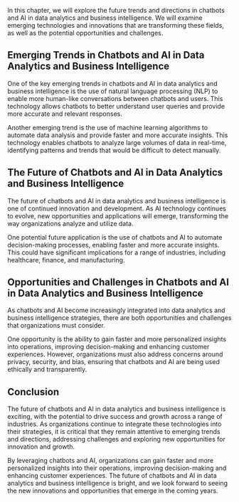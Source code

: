 
In this chapter, we will explore the future trends and directions in chatbots and AI in data analytics and business intelligence. We will examine emerging technologies and innovations that are transforming these fields, as well as the potential opportunities and challenges.

Emerging Trends in Chatbots and AI in Data Analytics and Business Intelligence
------------------------------------------------------------------------------

One of the key emerging trends in chatbots and AI in data analytics and business intelligence is the use of natural language processing (NLP) to enable more human-like conversations between chatbots and users. This technology allows chatbots to better understand user queries and provide more accurate and relevant responses.

Another emerging trend is the use of machine learning algorithms to automate data analysis and provide faster and more accurate insights. This technology enables chatbots to analyze large volumes of data in real-time, identifying patterns and trends that would be difficult to detect manually.

The Future of Chatbots and AI in Data Analytics and Business Intelligence
-------------------------------------------------------------------------

The future of chatbots and AI in data analytics and business intelligence is one of continued innovation and development. As AI technology continues to evolve, new opportunities and applications will emerge, transforming the way organizations analyze and utilize data.

One potential future application is the use of chatbots and AI to automate decision-making processes, enabling faster and more accurate insights. This could have significant implications for a range of industries, including healthcare, finance, and manufacturing.

Opportunities and Challenges in Chatbots and AI in Data Analytics and Business Intelligence
-------------------------------------------------------------------------------------------

As chatbots and AI become increasingly integrated into data analytics and business intelligence strategies, there are both opportunities and challenges that organizations must consider.

One opportunity is the ability to gain faster and more personalized insights into operations, improving decision-making and enhancing customer experiences. However, organizations must also address concerns around privacy, security, and bias, ensuring that chatbots and AI are being used ethically and transparently.

Conclusion
----------

The future of chatbots and AI in data analytics and business intelligence is exciting, with the potential to drive success and growth across a range of industries. As organizations continue to integrate these technologies into their strategies, it is critical that they remain attentive to emerging trends and directions, addressing challenges and exploring new opportunities for innovation and growth.

By leveraging chatbots and AI, organizations can gain faster and more personalized insights into their operations, improving decision-making and enhancing customer experiences. The future of chatbots and AI in data analytics and business intelligence is bright, and we look forward to seeing the new innovations and opportunities that emerge in the coming years.
